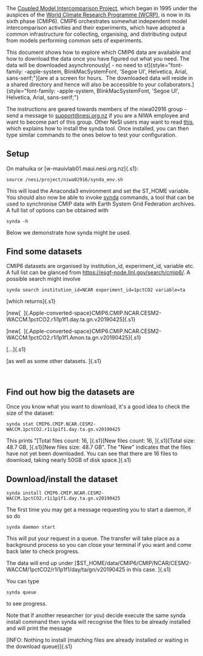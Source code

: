 
-

The [Coupled Model Intercomparison
Project](https://www.wcrp-climate.org/wgcm-cmip), which began in 1995
under the auspices of the [World Climate Research Programme
(WCRP)](https://www.wcrp-climate.org/about-wcrp/wcrp-overview), is now
in its sixth phase (CMIP6). CMIP6 orchestrates somewhat independent
model intercomparison activities and their experiments, which have
adopted a common infrastructure for collecting, organising, and
distributing output from models performing common sets of experiments.

This document shows how to explore which CMIP6 data are available and
how to download the data once you have figured out what you need. The
data will be downloaded asynchronously[ - no need to
st]{style="font-family: -apple-system, BlinkMacSystemFont, 'Segoe UI', Helvetica, Arial, sans-serif;"}[are
at a screen for hours.  The downloaded data will reside in a shared
directory and hence will also be accessible to your
collaborators.]{style="font-family: -apple-system, BlinkMacSystemFont, 'Segoe UI', Helvetica, Arial, sans-serif;"}

The instructions are geared towards members of the niwa02916 group -
send a message to <support@nesi.org.nz> if you are a NIWA employee and
want to become part of this group. Other NeSI users may want to
read [this](https://support.nesi.org.nz/hc/en-gb/articles/360001208256-Synda),
which explains how to install the synda tool. Once installed, you can
then type similar commands to the ones below to test your configuration.

Setup
-----

On mahuika or [w-mauivlab01.maui.nesi.org.nz]{.s1}:

``` {.p1}
source /nesi/project/niwa02916/synda_env.sh
```

This will load the Anaconda3 environment and set the ST\_HOME variable.
You should also now be able to invoke
[synda](https://support.nesi.org.nz/hc/en-gb/articles/360001208256-Synda)
commands, a tool that can be used to synchronise CMIP data with Earth
System Grid Federation archives. A full list of options can be obtained
with

    synda -h

Below we demonstrate how synda might be used.

Find some datasets 
-------------------

CMIP6 datasets are organised by institution\_id, experiment\_id,
variable etc. A full list can be glanced
from <https://esgf-node.llnl.gov/search/cmip6/>. A possible search might
involve

``` {.p1}
synda search institution_id=NCAR experiment_id=1pctCO2 variable=ta
```

[which returns]{.s1}

[new[ 
]{.Apple-converted-space}CMIP6.CMIP.NCAR.CESM2-WACCM.1pctCO2.r1i1p1f1.day.ta.gn.v20190425]{.s1}

[new[ 
]{.Apple-converted-space}CMIP6.CMIP.NCAR.CESM2-WACCM.1pctCO2.r1i1p1f1.Amon.ta.gn.v20190425]{.s1}

[\...]{.s1}

[as well as some other datasets. ]{.s1}

 

Find out how big the datasets are
---------------------------------

Once you know what you want to download, it\'s a good idea to check the
size of the dataset:

    synda stat CMIP6.CMIP.NCAR.CESM2-WACCM.1pctCO2.r1i1p1f1.day.ta.gn.v20190425

This prints \"[Total files count: 16, ]{.s1}[New files count:
16, ]{.s1}[Total size: 48.7 GB, ]{.s1}[New files size: 48.7 GB\". The
\"New\" indicates that the files have not yet been downloaded. You can
see that there are 16 files to download, taking nearly 50GB of disk
space.]{.s1}

Download/install the dataset 
-----------------------------

    synda install CMIP6.CMIP.NCAR.CESM2-WACCM.1pctCO2.r1i1p1f1.day.ta.gn.v20190425

The first time you may get a message requesting you to start a daemon,
if so do

    synda daemon start

This will put your request in a queue. The transfer will take place as a
background process so you can close your terminal if you want and come
back later to check progress.

The data will end up
under [\$ST\_HOME/data/CMIP6/CMIP/NCAR/CESM2-WACCM/1pctCO2/r1i1p1f1/day/ta/gn/v20190425
in this case. ]{.s1}

You can type

    synda queue

to see progress.

Note that if another researcher (or you) decide execute the same synda
install command then synda will recognise the files to be already
installed and will print the message

[INFO: Nothing to install (matching files are already installed or
waiting in the download queue)]{.s1}

